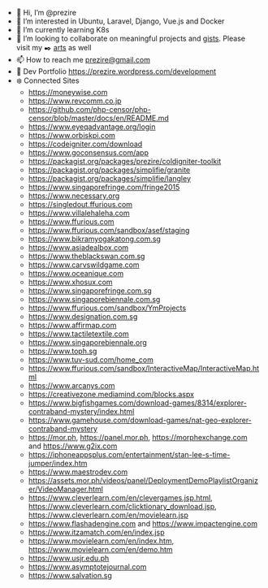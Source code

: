 - 👋 Hi, I’m @prezire
- 👀 I’m interested in Ubuntu, Laravel, Django, Vue.js and Docker
- 🌱 I’m currently learning K8s
- 💞️ I’m looking to collaborate on meaningful projects and [gists](https://gist.github.com/prezire). Please visit my :black_nib: [arts](https://prezire.wordpress.com/arts/) as well
- 📫 How to reach me prezire@gmail.com
- :briefcase: Dev Portfolio https://prezire.wordpress.com/development
- :snowflake: Connected Sites
  * https://moneywise.com
  * https://www.revcomm.co.jp
  * https://github.com/php-censor/php-censor/blob/master/docs/en/README.md
  * https://www.eyeqadvantage.org/login
  * https://www.orbiskpi.com
  * https://codeigniter.com/download
  * https://www.goconsensus.com/app
  * https://packagist.org/packages/prezire/coldigniter-toolkit
  * https://packagist.org/packages/simplifie/granite
  * https://packagist.org/packages/simplifie/langley
  * https://www.singaporefringe.com/fringe2015
  * https://www.necessary.org
  * https://singledout.ffurious.com
  * https://www.villalehaleha.com
  * https://www.ffurious.com
  * https://www.ffurious.com/sandbox/asef/staging
  * https://www.bikramyogakatong.com.sg
  * https://www.asiadealbox.com
  * https://www.theblackswan.com.sg
  * https://www.carvswildgame.com
  * https://www.oceanique.com
  * https://www.xhosux.com
  * https://www.singaporefringe.com.sg
  * https://www.singaporebiennale.com.sg
  * https://www.ffurious.com/sandbox/YmProjects
  * https://www.designation.com.sg
  * https://www.affirmap.com
  * https://www.tactiletextile.com
  * https://www.singaporebiennale.org
  * https://www.toph.sg
  * https://www.tuv-sud.com/home_com
  * https://www.ffurious.com/sandbox/InteractiveMap/InteractiveMap.html
  * https://www.arcanys.com
  * https://creativezone.mediamind.com/blocks.aspx
  * https://www.bigfishgames.com/download-games/8314/explorer-contraband-mystery/index.html
  * https://www.gamehouse.com/download-games/nat-geo-explorer-contraband-mystery
  * https://mor.ph, https://panel.mor.ph, https://morphexchange.com and https://www.g2ix.com
  * https://iphoneappsplus.com/entertainment/stan-lee-s-time-jumper/index.htm
  * https://www.maestrodev.com
  * https://assets.mor.ph/videos/panel/DeploymentDemoPlaylistOrganizer/VideoManager.html
  * https://www.cleverlearn.com/en/clevergames.jsp.html, https://www.cleverlearn.com/clicktionary_download.jsp, https://www.cleverlearn.com/en/movielearn.jsp
  * https://www.flashadengine.com and https://www.impactengine.com
  * https://www.itzamatch.com/en/index.jsp
  * https://www.movielearn.com/en/index.htm, https://www.movielearn.com/en/demo.htm
  * https://www.usjr.edu.ph
  * https://www.asymptotejournal.com
  * https://www.salvation.sg

<!---
prezire/prezire is a ✨ special ✨ repository because its `README.md` (this file) appears on your GitHub profile.
You can click the Preview link to take a look at your changes.
--->
